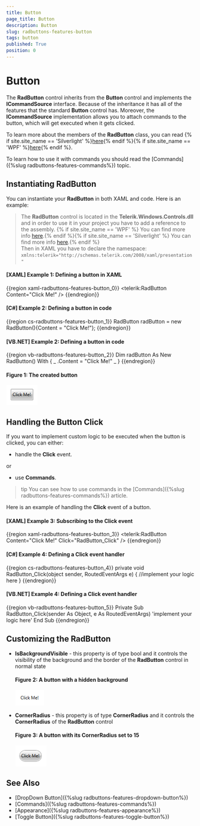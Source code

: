 ```yaml
---
title: Button
page_title: Button
description: Button
slug: radbuttons-features-button
tags: button
published: True
position: 0
---
```


# Button

The __RadButton__ control inherits from the __Button__ control and implements the __ICommandSource__ interface. Because of the inheritance it has all of the features that the standard __Button__ control has. Moreover, the __ICommandSource__ implementation allows you to attach commands to the button, which will get executed when it gets clicked.	  

To learn more about the members of the __RadButton__ class, you can read {% if site.site_name == 'Silverlight' %}[here](http://www.telerik.com/help/silverlight/allmembers_t_telerik_windows_controls_radbutton.html){% endif %}{% if site.site_name == 'WPF' %}[here](http://www.telerik.com/help/wpf/allmembers_t_telerik_windows_controls_radbutton.html){% endif %}.

To learn how to use it with commands you should read the [Commands]({%slug radbuttons-features-commands%}) topic.	  

## Instantiating RadButton

You can instantiate your __RadButton__ in both XAML and code. Here is an example:		

> The __RadButton__ control is located in the __Telerik.Windows.Controls.dll__ and in order to use it in your project you have to add a reference to the assembly. {% if site.site_name == 'WPF' %} You can find more info [here](http://www.telerik.com/help/wpf/installation-installing-controls-dependencies-wpf.html).{% endif %}{% if site.site_name == 'Silverlight' %} You can find more info [here](http://www.telerik.com/help/silverlight/installation-installing-controls-dependencies.html).{% endif %} <br/> Then in XAML you have to declare the namespace: `xmlns:telerik="http://schemas.telerik.com/2008/xaml/presentation"`

#### __[XAML] Example 1: Defining a button in XAML__  
{{region xaml-radbuttons-features-button_0}}
	<telerik:RadButton Content="Click Me!" />
{{endregion}}

#### __[C#] Example 2: Defining a button in code__  
{{region cs-radbuttons-features-button_1}}
	RadButton radButton = new RadButton(){Content = "Click Me!"};
{{endregion}}

#### __[VB.NET] Example 2: Defining a button in code__  
{{region vb-radbuttons-features-button_2}}
	Dim radButton As New RadButton() With { _
	    .Content = "Click Me!" _
	}
{{endregion}}

#### __Figure 1: The created button__
![The created button](images/radbuttons-features-button-0.png)

## Handling the Button Click

If you want to implement custom logic to be executed when the button is clicked, you can either:

* handle the __Click__ event.		  

or

* use __Commands__.		  

>tip You can see how to use commands in the [Commands]({%slug radbuttons-features-commands%}) article.
		
Here is an example of handling the __Click__ event of a button.		

#### __[XAML] Example 3: Subscribing to the Click event__  
{{region xaml-radbuttons-features-button_3}}
	<telerik:RadButton Content="Click Me!" Click="RadButton_Click" />
{{endregion}}

#### __[C#] Example 4: Defining a Click event handler__  
{{region cs-radbuttons-features-button_4}}
	private void RadButton_Click(object sender, RoutedEventArgs e)
	{
	    //implement your logic here
	}
{{endregion}}

#### __[VB.NET] Example 4: Defining a Click event handler__  
{{region vb-radbuttons-features-button_5}}
	Private Sub RadButton_Click(sender As Object, e As RoutedEventArgs)
	    'implement your logic here'
	End Sub
{{endregion}}

## Customizing the RadButton

* __IsBackgroundVisible__ - this property is of type bool and it controls the visibility of the background and the border of the __RadButton__ control in normal state	
	#### __Figure 2: A button with a hidden background__
	![A button with a hidden background](images/radbuttons-features-button-1.png)	  

* __CornerRadius__ - this property is of type __CornerRadius__ and it controls the __CornerRadius__ of the __RadButton__ control	
	#### __Figure 3: A button with its CornerRadius set to 15__
	![A button with its CornerRadius set to 15](images/radbuttons-features-button-2.png)	  

## See Also
 * [DropDown Button]({%slug radbuttons-features-dropdown-button%})
 * [Commands]({%slug radbuttons-features-commands%})
 * [Appearance]({%slug radbuttons-features-appearance%})
 * [Toggle Button]({%slug radbuttons-features-toggle-button%})